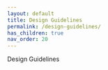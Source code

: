 ```yaml
---
layout: default
title: Design Guidelines
permalink: /design-guidelines/
has_children: true
nav_order: 20
---
```


Design Guidelines
